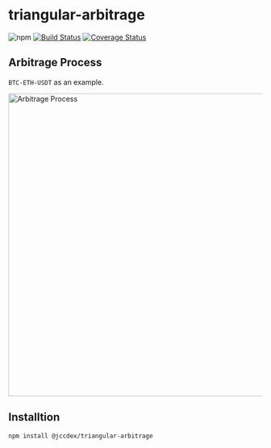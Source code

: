 <!-- markdownlint-disable MD033 -->

# triangular-arbitrage

![npm](https://img.shields.io/npm/v/@jccdex/triangular-arbitrage.svg)
[![Build Status](https://travis-ci.com/JCCDex/jcc-triangular-arbitrage.svg?branch=master)](https://travis-ci.com/JCCDex/jcc-triangular-arbitrage)
[![Coverage Status](https://coveralls.io/repos/github/JCCDex/jcc-triangular-arbitrage/badge.svg?branch=master)](https://coveralls.io/github/JCCDex/jcc-triangular-arbitrage?branch=master)

## Arbitrage Process

`BTC-ETH-USDT` as an example.

<img src="images/arbitrage-process.png" alt="Arbitrage Process" width="600">

## Installtion

```shell
npm install @jccdex/triangular-arbitrage
```
